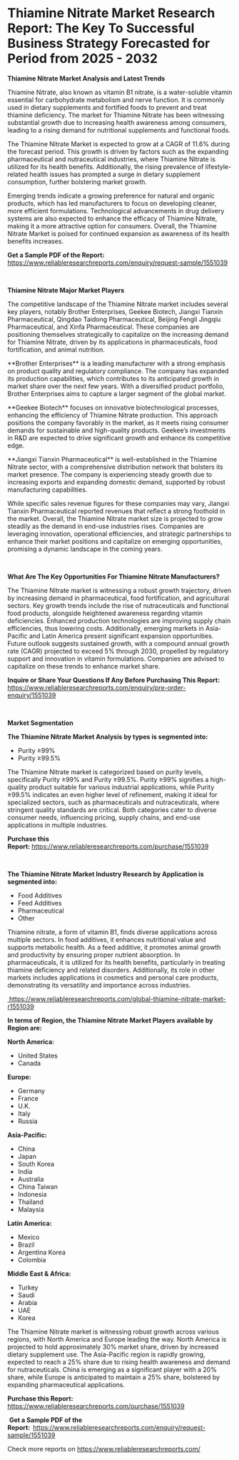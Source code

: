 <p><h1>Thiamine Nitrate Market Research Report: The Key To Successful Business Strategy Forecasted for Period from 2025 - 2032</h1></p><p><strong>Thiamine Nitrate Market Analysis and Latest Trends</strong></p>
<p><p>Thiamine Nitrate, also known as vitamin B1 nitrate, is a water-soluble vitamin essential for carbohydrate metabolism and nerve function. It is commonly used in dietary supplements and fortified foods to prevent and treat thiamine deficiency. The market for Thiamine Nitrate has been witnessing substantial growth due to increasing health awareness among consumers, leading to a rising demand for nutritional supplements and functional foods.</p><p>The Thiamine Nitrate Market is expected to grow at a CAGR of 11.6% during the forecast period. This growth is driven by factors such as the expanding pharmaceutical and nutraceutical industries, where Thiamine Nitrate is utilized for its health benefits. Additionally, the rising prevalence of lifestyle-related health issues has prompted a surge in dietary supplement consumption, further bolstering market growth.</p><p>Emerging trends indicate a growing preference for natural and organic products, which has led manufacturers to focus on developing cleaner, more efficient formulations. Technological advancements in drug delivery systems are also expected to enhance the efficacy of Thiamine Nitrate, making it a more attractive option for consumers. Overall, the Thiamine Nitrate Market is poised for continued expansion as awareness of its health benefits increases.</p></p>
<p><strong>Get a Sample PDF of the Report:&nbsp;</strong> <a href="https://www.reliableresearchreports.com/enquiry/request-sample/1551039?utm_campaign=3027&utm_medium=2&utm_source=Github&utm_content=ia&utm_term=31032025&utm_id=thiamine-nitrate">https://www.reliableresearchreports.com/enquiry/request-sample/1551039</a></p>
<p>&nbsp;</p>
<p><strong>Thiamine Nitrate Major Market Players</strong></p>
<p><p>The competitive landscape of the Thiamine Nitrate market includes several key players, notably Brother Enterprises, Geekee Biotech, Jiangxi Tianxin Pharmaceutical, Qingdao Taidong Pharmaceutical, Beijing Fengli Jingqiu Pharmaceutical, and Xinfa Pharmaceutical. These companies are positioning themselves strategically to capitalize on the increasing demand for Thiamine Nitrate, driven by its applications in pharmaceuticals, food fortification, and animal nutrition.</p><p>**Brother Enterprises** is a leading manufacturer with a strong emphasis on product quality and regulatory compliance. The company has expanded its production capabilities, which contributes to its anticipated growth in market share over the next few years. With a diversified product portfolio, Brother Enterprises aims to capture a larger segment of the global market.</p><p>**Geekee Biotech** focuses on innovative biotechnological processes, enhancing the efficiency of Thiamine Nitrate production. This approach positions the company favorably in the market, as it meets rising consumer demands for sustainable and high-quality products. Geekee’s investments in R&D are expected to drive significant growth and enhance its competitive edge.</p><p>**Jiangxi Tianxin Pharmaceutical** is well-established in the Thiamine Nitrate sector, with a comprehensive distribution network that bolsters its market presence. The company is experiencing steady growth due to increasing exports and expanding domestic demand, supported by robust manufacturing capabilities.</p><p>While specific sales revenue figures for these companies may vary, Jiangxi Tianxin Pharmaceutical reported revenues that reflect a strong foothold in the market. Overall, the Thiamine Nitrate market size is projected to grow steadily as the demand in end-use industries rises. Companies are leveraging innovation, operational efficiencies, and strategic partnerships to enhance their market positions and capitalize on emerging opportunities, promising a dynamic landscape in the coming years.</p></p>
<p>&nbsp;</p>
<p><strong>What Are The Key Opportunities For Thiamine Nitrate Manufacturers?</strong></p>
<p><p>The Thiamine Nitrate market is witnessing a robust growth trajectory, driven by increasing demand in pharmaceutical, food fortification, and agricultural sectors. Key growth trends include the rise of nutraceuticals and functional food products, alongside heightened awareness regarding vitamin deficiencies. Enhanced production technologies are improving supply chain efficiencies, thus lowering costs. Additionally, emerging markets in Asia-Pacific and Latin America present significant expansion opportunities. Future outlook suggests sustained growth, with a compound annual growth rate (CAGR) projected to exceed 5% through 2030, propelled by regulatory support and innovation in vitamin formulations. Companies are advised to capitalize on these trends to enhance market share.</p></p>
<p><strong>Inquire or Share Your Questions If Any Before Purchasing This Report:</strong> <a href="https://www.reliableresearchreports.com/enquiry/pre-order-enquiry/1551039?utm_campaign=3027&utm_medium=2&utm_source=Github&utm_content=ia&utm_term=31032025&utm_id=thiamine-nitrate">https://www.reliableresearchreports.com/enquiry/pre-order-enquiry/1551039</a></p>
<p>&nbsp;</p>
<p><strong>Market Segmentation</strong></p>
<p><strong>The Thiamine Nitrate Market Analysis by types is segmented into:</strong></p>
<p><ul><li>Purity ≥99%</li><li>Purity ≥99.5%</li></ul></p>
<p><p>The Thiamine Nitrate market is categorized based on purity levels, specifically Purity ≥99% and Purity ≥99.5%. Purity ≥99% signifies a high-quality product suitable for various industrial applications, while Purity ≥99.5% indicates an even higher level of refinement, making it ideal for specialized sectors, such as pharmaceuticals and nutraceuticals, where stringent quality standards are critical. Both categories cater to diverse consumer needs, influencing pricing, supply chains, and end-use applications in multiple industries.</p></p>
<p><strong>Purchase this Report:&nbsp;</strong><a href="https://www.reliableresearchreports.com/purchase/1551039?utm_campaign=3027&utm_medium=2&utm_source=Github&utm_content=ia&utm_term=31032025&utm_id=thiamine-nitrate">https://www.reliableresearchreports.com/purchase/1551039</a></p>
<p>&nbsp;</p>
<p><strong>The Thiamine Nitrate Market Industry Research by Application is segmented into:</strong></p>
<p><ul><li>Food Additives</li><li>Feed Additives</li><li>Pharmaceutical</li><li>Other</li></ul></p>
<p><p>Thiamine nitrate, a form of vitamin B1, finds diverse applications across multiple sectors. In food additives, it enhances nutritional value and supports metabolic health. As a feed additive, it promotes animal growth and productivity by ensuring proper nutrient absorption. In pharmaceuticals, it is utilized for its health benefits, particularly in treating thiamine deficiency and related disorders. Additionally, its role in other markets includes applications in cosmetics and personal care products, demonstrating its versatility and importance across industries.</p></p>
<p><a href="https://www.reliableresearchreports.com/global-thiamine-nitrate-market-r1551039?utm_campaign=3027&utm_medium=2&utm_source=Github&utm_content=ia&utm_term=31032025&utm_id=thiamine-nitrate">&nbsp;https://www.reliableresearchreports.com/global-thiamine-nitrate-market-r1551039</a></p>
<p><strong>In terms of Region, the Thiamine Nitrate Market Players available by Region are:</strong></p>
<p>
    <p> <strong> North America: </strong>
        <ul>
            <li>United States</li>
            <li>Canada</li>
        </ul>
        </p> 
    <p> <strong> Europe: </strong>
        <ul>
            <li>Germany</li>
            <li>France</li>
            <li>U.K.</li>
            <li>Italy</li>
            <li>Russia</li>
        </ul>
        </p> 
    <p> <strong> Asia-Pacific: </strong>
        <ul>
            <li>China</li>
            <li>Japan</li>
            <li>South Korea</li>
            <li>India</li>
            <li>Australia</li>
            <li>China Taiwan</li>
            <li>Indonesia</li>
            <li>Thailand</li>
            <li>Malaysia</li>
        </ul>
        </p> 
    <p> <strong> Latin America: </strong>
        <ul>
            <li>Mexico</li>
            <li>Brazil</li>
            <li>Argentina Korea</li>
            <li>Colombia</li>
        </ul>
        </p> 
    <p> <strong> Middle East & Africa: </strong>
        <ul>
            <li>Turkey</li>
            <li>Saudi</li>
            <li>Arabia</li>
            <li>UAE</li>
            <li>Korea</li>
        </ul>
    </p>
    </p>
<p><p>The Thiamine Nitrate market is witnessing robust growth across various regions, with North America and Europe leading the way. North America is projected to hold approximately 30% market share, driven by increased dietary supplement use. The Asia-Pacific region is rapidly growing, expected to reach a 25% share due to rising health awareness and demand for nutraceuticals. China is emerging as a significant player with a 20% share, while Europe is anticipated to maintain a 25% share, bolstered by expanding pharmaceutical applications.</p></p>
<p><strong>Purchase this Report: </strong><a href="https://www.reliableresearchreports.com/purchase/1551039?utm_campaign=3027&utm_medium=2&utm_source=Github&utm_content=ia&utm_term=31032025&utm_id=thiamine-nitrate">https://www.reliableresearchreports.com/purchase/1551039</a></p>
<p>&nbsp;<strong>Get a Sample PDF of the Report:&nbsp;&nbsp;</strong><a href="https://www.reliableresearchreports.com/enquiry/request-sample/1551039?utm_campaign=3027&utm_medium=2&utm_source=Github&utm_content=ia&utm_term=31032025&utm_id=thiamine-nitrate">https://www.reliableresearchreports.com/enquiry/request-sample/1551039</a></p>
<p><strong></strong></p>
<p>Check more reports on <a href="https://www.reliableresearchreports.com/?utm_campaign=3027&utm_medium=2&utm_source=Github&utm_content=ia&utm_term=31032025&utm_id=thiamine-nitrate">https://www.reliableresearchreports.com/</a></p>